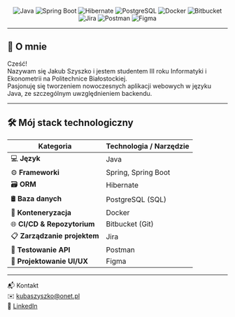 <p align="center">
  <img src="https://img.shields.io/badge/Java-blue?logo=java&logoColor=white" alt="Java"/>
  <img src="https://img.shields.io/badge/Spring_Boot-green?logo=springboot&logoColor=white" alt="Spring Boot"/>
  <img src="https://img.shields.io/badge/Hibernate-orange?logo=data-dot-ai&logoColor=white" alt="Hibernate"/>
  <img src="https://img.shields.io/badge/PostgreSQL-blue?logo=postgresql&logoColor=white" alt="PostgreSQL"/>
  <img src="https://img.shields.io/badge/Docker-blue?logo=docker&logoColor=white" alt="Docker"/>
  <img src="https://img.shields.io/badge/Bitbucket-Cloud-blue?logo=bitbucket&logoColor=white" alt="Bitbucket"/>
  <img src="https://img.shields.io/badge/Jira-8AECFF?logo=jira&logoColor=black" alt="Jira"/>
  <img src="https://img.shields.io/badge/Postman-FF6C37?logo=postman&logoColor=white" alt="Postman"/>
  <img src="https://img.shields.io/badge/Figma-F24E1E?logo=figma&logoColor=white" alt="Figma"/>
</p>

---

## 👋 O mnie

Cześć!  
Nazywam się Jakub Szyszko i jestem studentem III roku Informatyki i Ekonometrii na Politechnice Białostockiej.  
Pasjonuję się tworzeniem nowoczesnych aplikacji webowych w języku Java, ze szczególnym uwzględnieniem backendu.

---

## 🛠️ Mój stack technologiczny

| Kategoria               | Technologia / Narzędzie                    |
|-------------------------|--------------------------------------------|
| 💻 **Język**             | Java                                      |
| ⚙️ **Frameworki**        | Spring, Spring Boot                       |
| 🗃️ **ORM**               | Hibernate                                 |
| 🛢️ **Baza danych**       | PostgreSQL (SQL)                          |
| 🐳 **Konteneryzacja**    | Docker                                    |
| 🌐 **CI/CD & Repozytorium** | Bitbucket (Git)                        |
| 📋 **Zarządzanie projektem** | Jira                                  |
| 🚀 **Testowanie API**     | Postman                                  |
| 🎨 **Projektowanie UI/UX** | Figma                                   |

---
📬 Kontakt  
✉️ kubaszyszko@onet.pl  
🔗 [LinkedIn](https://www.linkedin.com/in/jakubszyszko/)


